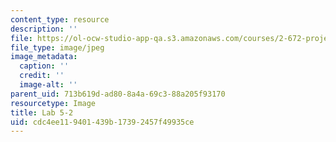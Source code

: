 ```yaml
---
content_type: resource
description: ''
file: https://ol-ocw-studio-app-qa.s3.amazonaws.com/courses/2-672-project-laboratory-spring-2009/cdc4ee119401439b17392457f49935ce_lab52.jpg
file_type: image/jpeg
image_metadata:
  caption: ''
  credit: ''
  image-alt: ''
parent_uid: 713b619d-ad80-8a4a-69c3-88a205f93170
resourcetype: Image
title: Lab 5-2
uid: cdc4ee11-9401-439b-1739-2457f49935ce
---
```

